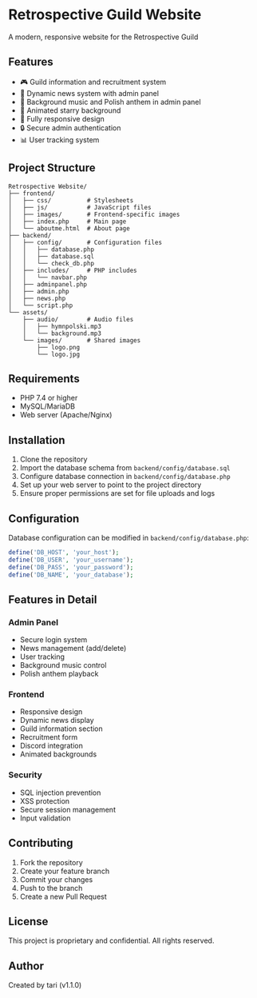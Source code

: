# Retrospective Guild Website

A modern, responsive website for the Retrospective Guild

## Features

- 🎮 Guild information and recruitment system
- 📰 Dynamic news system with admin panel
- 🎵 Background music and Polish anthem in admin panel
- 🌟 Animated starry background
- 📱 Fully responsive design
- 🔒 Secure admin authentication
- 📊 User tracking system

## Project Structure

```
Retrospective Website/
├── frontend/
│   ├── css/          # Stylesheets
│   ├── js/           # JavaScript files
│   ├── images/       # Frontend-specific images
│   ├── index.php     # Main page
│   └── aboutme.html  # About page
├── backend/
│   ├── config/       # Configuration files
│   │   ├── database.php
│   │   ├── database.sql
│   │   └── check_db.php
│   ├── includes/     # PHP includes
│   │   └── navbar.php
│   ├── adminpanel.php
│   ├── admin.php
│   ├── news.php
│   └── script.php
└── assets/
    ├── audio/        # Audio files
    │   ├── hymnpolski.mp3
    │   └── background.mp3
    └── images/       # Shared images
        ├── logo.png
        └── logo.jpg
```

## Requirements

- PHP 7.4 or higher
- MySQL/MariaDB
- Web server (Apache/Nginx)

## Installation

1. Clone the repository
2. Import the database schema from `backend/config/database.sql`
3. Configure database connection in `backend/config/database.php`
4. Set up your web server to point to the project directory
5. Ensure proper permissions are set for file uploads and logs

## Configuration

Database configuration can be modified in `backend/config/database.php`:

```php
define('DB_HOST', 'your_host');
define('DB_USER', 'your_username');
define('DB_PASS', 'your_password');
define('DB_NAME', 'your_database');
```

## Features in Detail

### Admin Panel
- Secure login system
- News management (add/delete)
- User tracking
- Background music control
- Polish anthem playback

### Frontend
- Responsive design
- Dynamic news display
- Guild information section
- Recruitment form
- Discord integration
- Animated backgrounds

### Security
- SQL injection prevention
- XSS protection
- Secure session management
- Input validation

## Contributing

1. Fork the repository
2. Create your feature branch
3. Commit your changes
4. Push to the branch
5. Create a new Pull Request

## License

This project is proprietary and confidential. All rights reserved.

## Author

Created by tari (v1.1.0) 
